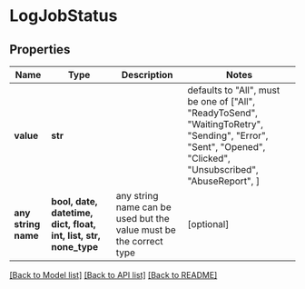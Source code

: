 # LogJobStatus


## Properties
Name | Type | Description | Notes
------------ | ------------- | ------------- | -------------
**value** | **str** |  | defaults to "All",  must be one of ["All", "ReadyToSend", "WaitingToRetry", "Sending", "Error", "Sent", "Opened", "Clicked", "Unsubscribed", "AbuseReport", ]
**any string name** | **bool, date, datetime, dict, float, int, list, str, none_type** | any string name can be used but the value must be the correct type | [optional]

[[Back to Model list]](../README.md#documentation-for-models) [[Back to API list]](../README.md#documentation-for-api-endpoints) [[Back to README]](../README.md)


